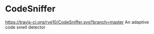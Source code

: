 # CodeSniffer
https://travis-ci.org/rve10/CodeSniffer.svg?branch=master 
An adaptive code smell detector

